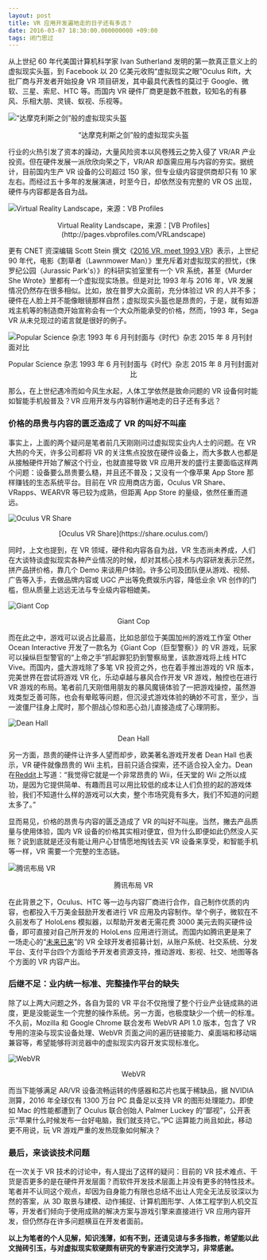 ```yaml
---
layout: post
title: VR 应用开发遍地走的日子还有多远？
date: 2016-03-07 18:30:00.000000000 +09:00
tags: 闭门思过
---
```


从上世纪 60 年代美国计算机科学家 Ivan Sutherland 发明的第一款真正意义上的虚拟现实头盔，到 Facebook 以 20 亿美元收购“虚拟现实之眼”Oculus Rift，大批厂商与开发者开始投身 VR 项目研发，其中最具代表性的莫过于 Google、微软、三星、索尼、HTC 等。而国内 VR 硬件厂商更是数不胜数，较知名的有暴风、乐相大朋、灵镜、蚁视、乐视等。

![“达摩克利斯之剑”般的虚拟现实头盔](http://img.blog.csdn.net/20160307182107498)

<center>“达摩克利斯之剑”般的虚拟现实头盔</center>

行业的火热引发了资本的躁动，大量风险资本以风卷残云之势入侵了 VR/AR 产业投资。但在硬件发展一派欣欣向荣之下，VR/AR 却亟需应用与内容的夯实。据统计，目前国内生产 VR 设备的公司超过 150 家，但专业级内容提供商却只有 10 家左右。而经过五十多年的发展演进，时至今日，却依然没有完整的 VR OS 出现，硬件与内容都是各自为战。

![Virtual Reality Landscape，来源：VB Profiles](http://img.blog.csdn.net/20160307182126131)

<center>Virtual Reality Landscape，来源：[VB Profiles](http://pages.vbprofiles.com/VRLandscape)</center>

更有 CNET 资深编辑 Scott Stein 撰文《[2016 VR, meet 1993 VR](http://www.cnet.com/news/2016-vr-meet-1993-vr/)》表示，上世纪 90 年代，电影《割草者（Lawnmower Man）》里充斥着对虚拟现实的担忧，《侏罗纪公园（Jurassic Park's）》的科研实验室里有一个 VR 系统，甚至《Murder She Wrote》里都有一个虚拟现实场景。但是对比 1993 年与 2016 年，VR 发展情况仍然存在很多相似。比如，放在普罗大众面前，充分体验过 VR 的人并不多；硬件在人脸上并不能像眼镜那样自然；虚拟现实头盔也是昂贵的，于是，就有如游戏主机等的制造商开始宣称会有一个大众所能承受的价格，然而，1993 年，Sega VR 从未兑现过的诺言就是很好的例子。

![Popular Science 杂志 1993 年 6 月刊封面与《时代》杂志 2015 年 8 月刊封面对比](http://img.blog.csdn.net/20160307182259491)

<center>Popular Science 杂志 1993 年 6 月刊封面与《时代》杂志 2015 年 8 月刊封面对比</center>

那么，在上世纪遇冷而如今风生水起，人体工学依然是致命问题的 VR 设备何时能如智能手机般普及？VR 应用开发与内容制作遍地走的日子还有多远？

### 价格的昂贵与内容的匮乏造成了 VR 的叫好不叫座

事实上，上面的两个疑问是笔者前几天刚刚问过虚拟现实业内人士的问题。在 VR 大热的今天，许多公司都将 VR 的关注焦点投放在硬件设备上，而大多数人也都是从接触硬件开始了解这个行业，也就直接导致 VR 应用开发的盛行主要面临这样两个问题：设备要么昂贵要么糙，并且还不普及；又没有一个像苹果 App Store 那样赚钱的生态系统平台。目前在 VR 应用商店方面，Oculus VR Share、VRapps、WEARVR 等已较为成熟，但距离 App Store 的量级，依然任重而道远。

![Oculus VR Share](http://img.blog.csdn.net/20160307182331789)

<center>[Oculus VR Share](https://share.oculus.com/)</center>

同时，上文也提到，在 VR 领域，硬件和内容各自为战，VR 生态尚未养成，人们在大谈特谈虚拟现实各种产业情况的时候，却对其核心技术与内容研发表示茫然，拼产品拼价格，靠几个 Demo 来谈用户体验。许多公司及团队便从游戏、视频、广告等入手，去做品牌内容或 UGC 产出等免费娱乐内容，降低业余 VR 创作的门槛，但从质量上远远无法与专业级内容相媲美。

![Giant Cop](http://img.blog.csdn.net/20160307182615223)

<center>Giant Cop</center>

而在此之中，游戏可以说占比最高，比如总部位于美国加州的游戏工作室 Other Ocean Interactive 开发了一款名为《Giant Cop（巨型警察）》的 VR 游戏，玩家可以操纵巨型警官的“上帝之手”抓起罪犯扔到警察局里，该款游戏将上线 HTC Vive。而国内，盛大游戏除了多笔 VR 投资之外，也在着手推出游戏的 VR 版本，完美世界在尝试将游戏 VR 化，乐动卓越与暴风合作开发 VR 游戏，触控也在进行 VR 游戏的布局。笔者前几天刚借用朋友的暴风魔镜体验了一把游戏操控，虽然游戏类型乏善可陈，也会有晕眩等问题，但沉浸式游戏体验的确妙不可言，至少，当一波僵尸往身上爬时，那个胆战心惊和恶心劲儿直接造成了心理阴影。

![Dean Hall](http://img.blog.csdn.net/20160307183238543)

<center>Dean Hall</center>

另一方面，昂贵的硬件让许多人望而却步，欧美著名游戏开发者 Dean Hall 也表示，VR 硬件就像昂贵的 Wii 主机，目前只适合探索，还不适合投入全力。Dean 在[Reddit](https://www.reddit.com/user/rocketwerkz)上写道：“我觉得它就是一个非常昂贵的 Wii，任天堂的 Wii 之所以成功，是因为它提供简单、有趣而且可以用比较低的成本让人们负担的起的游戏体验，我们不知道什么样的游戏可以大卖，整个市场究竟有多大，我们不知道的问题太多了。”

显而易见，价格的昂贵与内容的匮乏造成了 VR 的叫好不叫座。当然，撇去产品质量与使用体验，国内 VR 设备的价格其实相对便宜，但为什么即便如此仍然没人买账？说到底就是还没有能让用户心甘情愿地掏钱去买 VR 设备来享受，和智能手机等一样，VR 需要一个完整的生态链。

![腾讯布局 VR](http://img.blog.csdn.net/20160307183257326)

<center>腾讯布局 VR</center>

在此背景之下，Oculus、HTC 等一边与内容厂商进行合作，自己制作优质的内容，也都投入千万美金鼓励开发者进行 VR 应用及内容制作。举个例子，微软在不久前发布了 HoloLens 模拟器，以帮助开发者无需花费 3000 美元去购买硬件设备，即可直接对自己所开发的 HoloLens 应用进行测试。而国内如腾讯更是来了一场走心的“[未来已来](http://vr.tencent.com/)”的 VR 全球开发者招募计划，从账户系统、社交系统、分发平台、支付平台四个方面给予开发者资源支持，推动游戏、影视、社交、地图等各个方面的 VR 内容产出。

### 后继不足：业内统一标准、完整操作平台的缺失

除了以上两大问题之外，各自为营的 VR 平台不仅拖慢了整个行业产业链成熟的进度，更是没能诞生一个完整的操作系统。另一方面，也极度缺少一个统一的标准。不久前，Mozilla 和 Google Chrome 联合发布 WebVR API 1.0 版本，包含了 VR 专用的渲染与现实设备处理、WebVR 页面之间的遍历链接能力、桌面端和移动端兼容等，希望能够将浏览器中的虚拟现实内容开发实现标准化。

![WebVR](http://img.blog.csdn.net/20160307183314653)

<center>WebVR</center>

而当下能够满足 AR/VR 设备流畅运转的传感器和芯片也属于稀缺品，据 NVIDIA 测算，2016 年全球仅有 1300 万台 PC 具备足以支持 VR 的图形处理能力。即使如 Mac 的性能都遭到了 Oculus 联合创始人 Palmer Luckey 的“鄙视”，公开表示“苹果什么时候发布一台好电脑，我们就支持它。”PC 运算能力尚且如此，移动更不用说，玩 VR 游戏严重的发热现象如何解决？

### 最后，来谈谈技术问题

在一次关于 VR 技术的讨论中，有人提出了这样的疑问：目前的 VR 技术难点、干货是否更多的是在硬件开发层面？而软件开发技术层面上并没有更多的特性技术。笔者并不认同这个观点，却因为自身能力有限也总结不出让人完全无法反驳深以为然的答案，从 3D 取景与建模、动作捕捉、计算机图形学、人体工程学到人机交互等，开发者们倾向于使用成熟的解决方案与游戏引擎来直接进行 VR 应用内容开发，但仍然存在许多问题横亘在开发者面前。

**以上为笔者的个人见解，知识浅薄，如有不到，还请见谅与多多指教，希望能以此文抛砖引玉，与对虚拟现实软硬颇有研究的专家进行交流学习，非常感谢。**